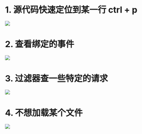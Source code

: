 # 1. 源代码快速定位到某一行 ctrl + p
![](https://mmbiz.qpic.cn/mmbiz_gif/iccXN8sGPLT4oCAccxsPcVvbLQqpKzzCHdODunTat5fWcApEDPhicGCyibQvJXicDhRSxXIXCY93gtNVzqPPuyzRqA/640?wx_fmt=gif&tp=webp&wxfrom=5&wx_lazy=1)

# 2. 查看绑定的事件
![](https://mmbiz.qpic.cn/mmbiz_gif/iccXN8sGPLT4oCAccxsPcVvbLQqpKzzCHu6iaIZ0dZ998Ax5R7hGJrmr98f3Pkr8W7ncOYy7LIcibyjnF9snlv33A/640?wx_fmt=gif&tp=webp&wxfrom=5&wx_lazy=1)

# 3. 过滤器查一些特定的请求
![](https://mmbiz.qpic.cn/mmbiz_gif/iccXN8sGPLT4oCAccxsPcVvbLQqpKzzCHf79cBLPzPCqiaJmudqeslnAveIufhyumjktEiacon4wiaULOZibxfDmuxg/640?wx_fmt=gif&tp=webp&wxfrom=5&wx_lazy=1)

# 4. 不想加载某个文件
![](https://mmbiz.qpic.cn/mmbiz_gif/iccXN8sGPLT4oCAccxsPcVvbLQqpKzzCHZkicUrQPDruL5gzXicCP9LshX5k4iasFZ5hugzIgmM3eGEcThicibSC1b2g/640?wx_fmt=gif&tp=webp&wxfrom=5&wx_lazy=1)
